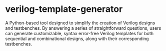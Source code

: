 # verilog-template-generator
A Python-based tool designed to simplify the creation of Verilog designs and testbenches. By answering a series of straightforward questions, users can generate customizable, syntax error-free Verilog templates for both sequential and combinational designs, along with their corresponding testbenches.
